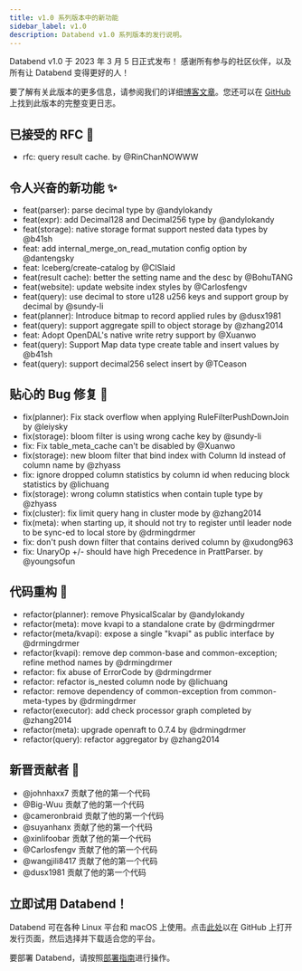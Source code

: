 ```yaml
---
title: v1.0 系列版本中的新功能
sidebar_label: v1.0
description: Databend v1.0 系列版本的发行说明。
---
```


Databend v1.0 于 2023 年 3 月 5 日正式发布！
感谢所有参与的社区伙伴，以及所有让 Databend 变得更好的人！

要了解有关此版本的更多信息，请参阅我们的详细[博客文章](https://www.databend.com/blog/databend-release-v1.0)。您还可以在 [GitHub](https://github.com/databendlabs/databend/releases/tag/v1.0.0-nightly) 上找到此版本的完整变更日志。

## 已接受的 RFC 🛫

- rfc: query result cache. by @RinChanNOWWW

## 令人兴奋的新功能 ✨

- feat(parser): parse decimal type by @andylokandy
- feat(expr): add Decimal128 and Decimal256 type by @andylokandy
- feat(storage): native storage format support nested data types by @b41sh
- feat: add internal_merge_on_read_mutation config option by @dantengsky
- feat: Iceberg/create-catalog by @ClSlaid
- feat(result cache): better the setting name and the desc by @BohuTANG
- feat(website): update website index styles by @Carlosfengv
- feat(query): use decimal to store u128 u256 keys and support group by decimal by @sundy-li
- feat(planner): Introduce bitmap to record applied rules by @dusx1981
- feat(query): support aggregate spill to object storage by @zhang2014
- feat: Adopt OpenDAL's native write retry support by @Xuanwo
- feat(query): Support Map data type create table and insert values by @b41sh
- feat(query): support decimal256 select insert by @TCeason

## 贴心的 Bug 修复 🔧

- fix(planner): Fix stack overflow when applying RuleFilterPushDownJoin by @leiysky
- fix(storage): bloom filter is using wrong cache key by @sundy-li
- fix: Fix table_meta_cache can't be disabled by @Xuanwo
- fix(storage): new bloom filter that bind index with Column Id instead of column name by @zhyass
- fix: ignore dropped column statistics by column id when reducing block statistics by @lichuang
- fix(storage): wrong column statistics when contain tuple type by @zhyass
- fix(cluster): fix limit query hang in cluster mode by @zhang2014
- fix(meta): when starting up, it should not try to register until leader node to be sync-ed to local store by @drmingdrmer
- fix: don't push down filter that contains derived column by @xudong963
- fix: UnaryOp +/- should have high Precedence in PrattParser. by @youngsofun

## 代码重构 🎉

- refactor(planner): remove PhysicalScalar by @andylokandy
- refactor(meta): move kvapi to a standalone crate by @drmingdrmer
- refactor(meta/kvapi): expose a single "kvapi" as public interface by @drmingdrmer
- refactor(kvapi): remove dep common-base and common-exception; refine method names by @drmingdrmer
- refactor: fix abuse of ErrorCode by @drmingdrmer
- refactor: refactor is_nested column node by @lichuang
- refactor: remove dependency of common-exception from common-meta-types by @drmingdrmer
- refactor(executor): add check processor graph completed by @zhang2014
- refactor(meta): upgrade openraft to 0.7.4 by @drmingdrmer
- refactor(query): refactor aggregator by @zhang2014

## 新晋贡献者 👋

- @johnhaxx7 贡献了他的第一个代码
- @Big-Wuu 贡献了他的第一个代码
- @cameronbraid 贡献了他的第一个代码
- @suyanhanx 贡献了他的第一个代码
- @xinlifoobar 贡献了他的第一个代码
- @Carlosfengv 贡献了他的第一个代码
- @wangjili8417 贡献了他的第一个代码
- @dusx1981 贡献了他的第一个代码

## 立即试用 Databend！

Databend 可在各种 Linux 平台和 macOS 上使用。点击[此处](https://github.com/databendlabs/databend/releases/tag/v0.9.0-nightly)以在 GitHub 上打开发行页面，然后选择并下载适合您的平台。

要部署 Databend，请按照[部署指南](/guides/deploy)进行操作。
